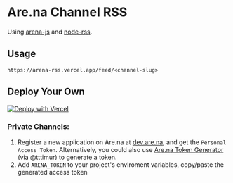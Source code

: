 # Are.na Channel RSS

Using [arena-js](https://github.com/ivangreene/arena-js) and [node-rss](https://github.com/dylang/node-rss).

## Usage

`https://arena-rss.vercel.app/feed/<channel-slug>`

## Deploy Your Own

[![Deploy with Vercel](https://vercel.com/button)](https://vercel.com/new/project?template=https://github.com/garrying/arena-channel-rss/tree/master)

### Private Channels:
1. Register a new application on Are.na at [dev.are.na](https://dev.are.na/), and get the `Personal Access Token`. Alternatively, you could also use [Are.na Token Generator](http://arena-token-gen.now.sh) (via @tttimur) to generate a token.
2. Add `ARENA_TOKEN` to your project's enviroment variables, copy/paste the generated access token
